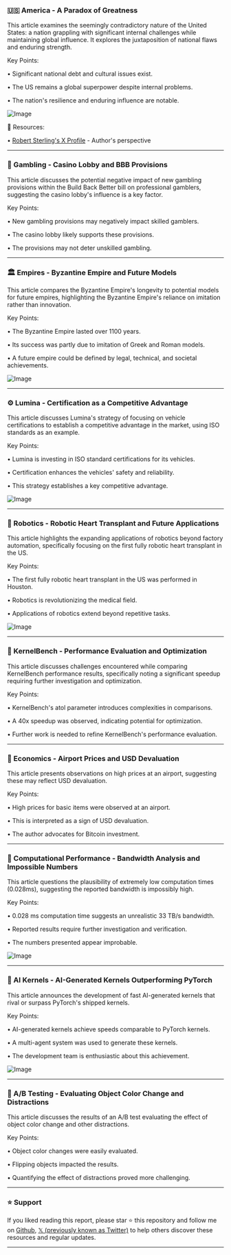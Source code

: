 ### 🇺🇸 America - A Paradox of Greatness

This article examines the seemingly contradictory nature of the United States: a nation grappling with significant internal challenges while maintaining global influence.  It explores the juxtaposition of national flaws and enduring strength.


Key Points:

•  Significant national debt and cultural issues exist.


• The US remains a global superpower despite internal problems.


• The nation's resilience and enduring influence are notable.


![Image](https://pbs.twimg.com/media/GvDLOXhX0AAnlP3?format=jpg&name=small)

🔗 Resources:

• [Robert Sterling's X Profile](https://x.com/RobertMSterling) - Author's perspective


---

### 🎲 Gambling - Casino Lobby and BBB Provisions

This article discusses the potential negative impact of new gambling provisions within the Build Back Better bill on professional gamblers, suggesting the casino lobby's influence is a key factor.


Key Points:

• New gambling provisions may negatively impact skilled gamblers.


• The casino lobby likely supports these provisions.


• The provisions may not deter unskilled gambling.



---

### 🏛️ Empires - Byzantine Empire and Future Models

This article compares the Byzantine Empire's longevity to potential models for future empires, highlighting the Byzantine Empire's reliance on imitation rather than innovation.


Key Points:

• The Byzantine Empire lasted over 1100 years.


• Its success was partly due to imitation of Greek and Roman models.


•  A future empire could be defined by legal, technical, and societal achievements.


![Image](https://pbs.twimg.com/media/GvCWYcCW4AAgWSK?format=jpg&name=small)


---

### ⚙️  Lumina - Certification as a Competitive Advantage

This article discusses Lumina's strategy of focusing on vehicle certifications to establish a competitive advantage in the market, using ISO standards as an example.


Key Points:

• Lumina is investing in ISO standard certifications for its vehicles.


• Certification enhances the vehicles' safety and reliability.


•  This strategy establishes a key competitive advantage.


![Image](https://pbs.twimg.com/media/GvCWAmjWcAAox8C?format=jpg&name=small)

---

### 🤖 Robotics - Robotic Heart Transplant and Future Applications

This article highlights the expanding applications of robotics beyond factory automation, specifically focusing on the first fully robotic heart transplant in the US.


Key Points:

•  The first fully robotic heart transplant in the US was performed in Houston.


•  Robotics is revolutionizing the medical field.


•  Applications of robotics extend beyond repetitive tasks.


![Image](https://pbs.twimg.com/media/GvCV1Y9aAAE9HNL?format=jpg&name=small)

---

### 🤖 KernelBench - Performance Evaluation and Optimization

This article discusses challenges encountered while comparing KernelBench performance results, specifically noting a significant speedup requiring further investigation and optimization.


Key Points:

• KernelBench's atol parameter introduces complexities in comparisons.


• A 40x speedup was observed, indicating potential for optimization.


• Further work is needed to refine KernelBench's performance evaluation.


---

### 💸 Economics - Airport Prices and USD Devaluation

This article presents observations on high prices at an airport, suggesting these may reflect USD devaluation.


Key Points:

• High prices for basic items were observed at an airport.


•  This is interpreted as a sign of USD devaluation.


• The author advocates for Bitcoin investment.



---

### 🤖 Computational Performance - Bandwidth Analysis and Impossible Numbers

This article questions the plausibility of extremely low computation times (0.028ms), suggesting the reported bandwidth is impossibly high.


Key Points:

•  0.028 ms computation time suggests an unrealistic 33 TB/s bandwidth.


• Reported results require further investigation and verification.


•  The numbers presented appear improbable.


![Image](https://pbs.twimg.com/media/GvB1vJeaAAExy_k?format=jpg&name=small)

---

### 🤖 AI Kernels -  AI-Generated Kernels Outperforming PyTorch

This article announces the development of fast AI-generated kernels that rival or surpass PyTorch's shipped kernels.


Key Points:

• AI-generated kernels achieve speeds comparable to PyTorch kernels.


•  A multi-agent system was used to generate these kernels.


• The development team is enthusiastic about this achievement.


![Image](https://pbs.twimg.com/media/GvA5vo1bMAArll3?format=png&name=small)


---

### 🤖  A/B Testing - Evaluating Object Color Change and Distractions

This article discusses the results of an A/B test evaluating the effect of object color change and other distractions.


Key Points:

• Object color changes were easily evaluated.


• Flipping objects impacted the results.


• Quantifying the effect of distractions proved more challenging.


---

### ⭐️ Support

If you liked reading this report, please star ⭐️ this repository and follow me on [Github](https://github.com/Drix10), [𝕏 (previously known as Twitter)](https://x.com/DRIX_10_) to help others discover these resources and regular updates.

---
